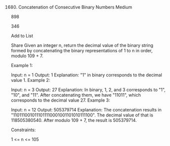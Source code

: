 1680. Concatenation of Consecutive Binary Numbers
Medium

898

346

Add to List

Share
Given an integer n, return the decimal value of the binary string formed by concatenating the binary representations of 1 to n in order, modulo 109 + 7.

 

Example 1:

Input: n = 1
Output: 1
Explanation: "1" in binary corresponds to the decimal value 1. 
Example 2:

Input: n = 3
Output: 27
Explanation: In binary, 1, 2, and 3 corresponds to "1", "10", and "11".
After concatenating them, we have "11011", which corresponds to the decimal value 27.
Example 3:

Input: n = 12
Output: 505379714
Explanation: The concatenation results in "1101110010111011110001001101010111100".
The decimal value of that is 118505380540.
After modulo 109 + 7, the result is 505379714.
 

Constraints:

1 <= n <= 105